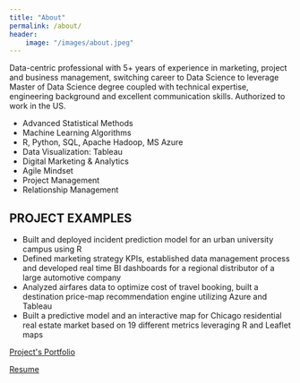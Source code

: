 ```yaml
---
title: "About"
permalink: /about/
header:
    image: "/images/about.jpeg"
---
```

Data-centric professional with 5+ years of experience in marketing, project and business management, switching career to Data Science to leverage Master of Data Science degree coupled with technical expertise, engineering background and excellent communication skills. Authorized to work in the US.

* Advanced Statistical Methods
* Machine Learning Algorithms
* R, Python, SQL, Apache Hadoop, MS Azure
* Data Visualization: Tableau
* Digital Marketing & Analytics
* Agile Mindset
* Project Management
* Relationship Management

## PROJECT EXAMPLES

* Built and deployed incident prediction model for an urban university campus using R
* Defined marketing strategy KPIs, established data management process and developed real time BI dashboards for a regional distributor of a large automotive company
* Analyzed airfares data to optimize cost of travel booking, built a destination price-map recommendation engine utilizing Azure and Tableau
* Built a predictive model and an interactive map for Chicago residential real estate market based on 19 different metrics leveraging R and Leaflet maps

[Project's Portfolio](http://mikhailr.com/)

[Resume](https://github.com/Mikhailry/mikhailry.github.io/blob/master/assets/docs/Mikhail_Rybalchenko_Resume.pdf)
